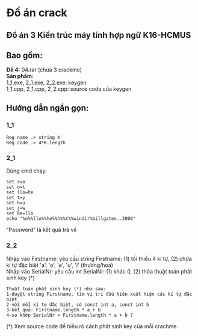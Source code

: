 # Đồ án crack
Đồ án 3 Kiến trúc máy tính hợp ngữ K16-HCMUS
-------------------------------------------------------------------------------------------
## Bao gồm:
**Đề 4:** 04.rar (chứa 3 crackme)<br>
**Sản phẩm:** <br>
1_1.exe, 2_1.exe, 2_2.exe: keygen<br>
1_1.cpp, 2_1.cpp, 2_2.cpp: source code của keygen<br>

## Hướng dẫn ngắn gọn: 
### 1_1
```
Reg name .> string K
Reg code .> 4*K.length
```

### 2_1
Dùng cmd chạy: 
```
set r=o
set o=t
set llo=he
set t=y
set h=u
set j=w
set he=llo
echo "%o%%llo%%he%%h%%t%%windir%billgates..2006" 
```
"Password" là kết quả trả về

### 2_2

Nhập vào Firstname: yêu cầu string Firstname: (1) tối thiểu 4 kí tự, (2) chứa kí tự đặc biệt 'a', 'o', 'e', 'u', 'i' (thường/hoa)<br>
Nhập vào SerialNr: yêu cầu int SerialNr: (1) khác 0, (2) thỏa thuật toán phát sinh key (*)
```
Thuật toán phát sinh key (*) như sau:
1-duyệt string Firstname, tìm vị trí đầu tiên xuất hiện các kí tự đặc biệt
2-với mỗi kí tự đặc biệt, có const int a, const int b
3-kết quả: Firstname.length * a + b
4-so khớp SerialNr = Firstname.length * a + b ?
```
(*) Xem source code để hiểu rõ cách phát sinh key của mỗi crachme.
